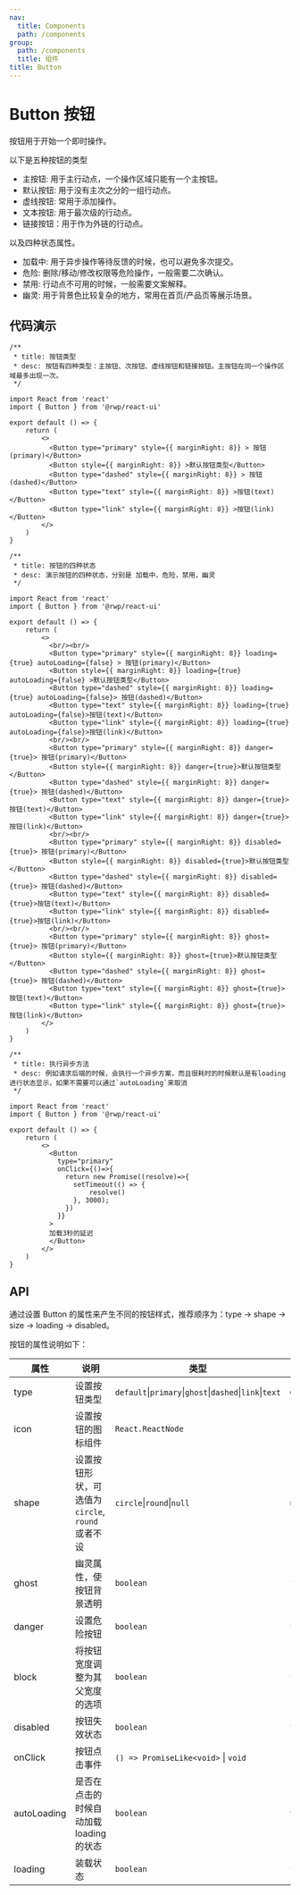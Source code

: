 ```yaml
---
nav:
  title: Components
  path: /components
group:
  path: /components
  title: 组件
title: Button 
---
```


# Button 按钮

按钮用于开始一个即时操作。

以下是五种按钮的类型

- 主按钮: 用于主行动点，一个操作区域只能有一个主按钮。
- 默认按钮: 用于没有主次之分的一组行动点。
- 虚线按钮: 常用于添加操作。
- 文本按钮: 用于最次级的行动点。
- 链接按钮：用于作为外链的行动点。

以及四种状态属性。

- 加载中: 用于异步操作等待反馈的时候，也可以避免多次提交。
- 危险: 删除/移动/修改权限等危险操作，一般需要二次确认。
- 禁用: 行动点不可用的时候，一般需要文案解释。
- 幽灵: 用于背景色比较复杂的地方，常用在首页/产品页等展示场景。


## 代码演示


```tsx
/**
 * title: 按钮类型
 * desc: 按钮有四种类型：主按钮、次按钮、虚线按钮和链接按钮。主按钮在同一个操作区域最多出现一次。
 */

import React from 'react'
import { Button } from '@rwp/react-ui'

export default () => {
    return (
        <>
          <Button type="primary" style={{ marginRight: 8}} > 按钮(primary)</Button>
          <Button style={{ marginRight: 8}} >默认按钮类型</Button>
          <Button type="dashed" style={{ marginRight: 8}} > 按钮(dashed)</Button>
          <Button type="text" style={{ marginRight: 8}} >按钮(text)</Button>
          <Button type="link" style={{ marginRight: 8}} >按钮(link)</Button>
        </>
    )
}
```

```tsx
/**
 * title: 按钮的四种状态
 * desc: 演示按钮的四种状态，分别是 加载中，危险，禁用，幽灵
 */

import React from 'react'
import { Button } from '@rwp/react-ui'

export default () => {
    return (
        <>
          <br/><br/>
          <Button type="primary" style={{ marginRight: 8}} loading={true} autoLoading={false} > 按钮(primary)</Button>
          <Button style={{ marginRight: 8}} loading={true} autoLoading={false} >默认按钮类型</Button>
          <Button type="dashed" style={{ marginRight: 8}} loading={true} autoLoading={false}> 按钮(dashed)</Button>
          <Button type="text" style={{ marginRight: 8}} loading={true} autoLoading={false}>按钮(text)</Button>
          <Button type="link" style={{ marginRight: 8}} loading={true} autoLoading={false}>按钮(link)</Button>
          <br/><br/>
          <Button type="primary" style={{ marginRight: 8}} danger={true}> 按钮(primary)</Button>
          <Button style={{ marginRight: 8}} danger={true}>默认按钮类型</Button>
          <Button type="dashed" style={{ marginRight: 8}} danger={true}> 按钮(dashed)</Button>
          <Button type="text" style={{ marginRight: 8}} danger={true}>按钮(text)</Button>
          <Button type="link" style={{ marginRight: 8}} danger={true}>按钮(link)</Button>
          <br/><br/>
          <Button type="primary" style={{ marginRight: 8}} disabled={true}> 按钮(primary)</Button>
          <Button style={{ marginRight: 8}} disabled={true}>默认按钮类型</Button>
          <Button type="dashed" style={{ marginRight: 8}} disabled={true}> 按钮(dashed)</Button>
          <Button type="text" style={{ marginRight: 8}} disabled={true}>按钮(text)</Button>
          <Button type="link" style={{ marginRight: 8}} disabled={true}>按钮(link)</Button>
          <br/><br/>
          <Button type="primary" style={{ marginRight: 8}} ghost={true}> 按钮(primary)</Button>
          <Button style={{ marginRight: 8}} ghost={true}>默认按钮类型</Button>
          <Button type="dashed" style={{ marginRight: 8}} ghost={true}> 按钮(dashed)</Button>
          <Button type="text" style={{ marginRight: 8}} ghost={true}>按钮(text)</Button>
          <Button type="link" style={{ marginRight: 8}} ghost={true}>按钮(link)</Button>
        </>
    )
}
```

```tsx
/**
 * title: 执行异步方法
 * desc: 例如请求后端的时候，会执行一个异步方案，而且很耗时的时候默认是有loading进行状态显示，如果不需要可以通过`autoLoading`来取消
 */

import React from 'react'
import { Button } from '@rwp/react-ui'

export default () => {
    return (
        <>
          <Button
            type="primary"
            onClick={()=>{
              return new Promise((resolve)=>{
                setTimeout(() => {
                    resolve()
                }, 3000);
              })
            }}
          >
          加载3秒的延迟
          </Button>
        </>
    )
}
```
## API

通过设置 Button 的属性来产生不同的按钮样式，推荐顺序为：type -> shape -> size -> loading -> disabled。

按钮的属性说明如下：

|属性        |说明	       |类型	   |默认值
|-----      |------       |-----   |-------
|type       |设置按钮类型  |`default`&#124;`primary`&#124;`ghost`&#124;`dashed`&#124;`link`&#124;`text` |`default`
|icon       |设置按钮的图标组件|`React.ReactNode`| 
|shape      |设置按钮形状，可选值为 `circle`, `round` 或者不设| `circle`&#124;`round`&#124;`null` | `null`
|ghost      |幽灵属性，使按钮背景透明| `boolean` | `false`
|danger     |设置危险按钮   | `boolean` | `false`
|block      |将按钮宽度调整为其父宽度的选项 | `boolean` | `false`
|disabled   |按钮失效状态   | `boolean` | `false`
|onClick    |按钮点击事件   | `() => PromiseLike<void>` &#124; `void` | 
|autoLoading|是否在点击的时候自动加载loading的状态| `boolean` | `true`
|loading    |装载状态        | `boolean` | `false`

